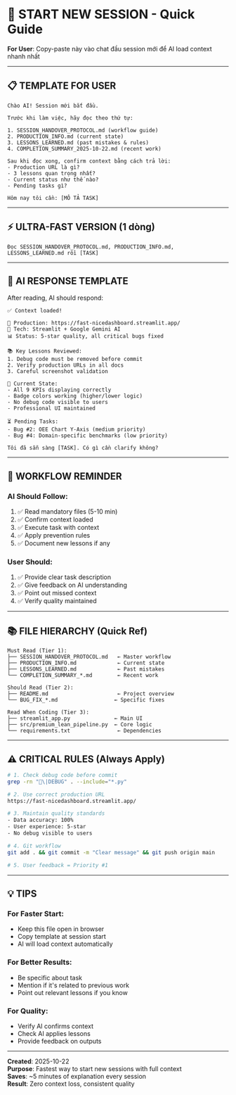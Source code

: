 # 🚀 START NEW SESSION - Quick Guide

**For User**: Copy-paste này vào chat đầu session mới để AI load context nhanh nhất

---

## 📋 TEMPLATE FOR USER

```
Chào AI! Session mới bắt đầu.

Trước khi làm việc, hãy đọc theo thứ tự:

1. SESSION_HANDOVER_PROTOCOL.md (workflow guide)
2. PRODUCTION_INFO.md (current state)
3. LESSONS_LEARNED.md (past mistakes & rules)
4. COMPLETION_SUMMARY_2025-10-22.md (recent work)

Sau khi đọc xong, confirm context bằng cách trả lời:
- Production URL là gì?
- 3 lessons quan trọng nhất?
- Current status như thế nào?
- Pending tasks gì?

Hôm nay tôi cần: [MÔ TẢ TASK]
```

---

## ⚡ ULTRA-FAST VERSION (1 dòng)

```
Đọc SESSION_HANDOVER_PROTOCOL.md, PRODUCTION_INFO.md, LESSONS_LEARNED.md rồi [TASK]
```

---

## 🎯 AI RESPONSE TEMPLATE

After reading, AI should respond:

```
✅ Context loaded!

📍 Production: https://fast-nicedashboard.streamlit.app/
🔧 Tech: Streamlit + Google Gemini AI
📊 Status: 5-star quality, all critical bugs fixed

📚 Key Lessons Reviewed:
1. Debug code must be removed before commit
2. Verify production URLs in all docs
3. Careful screenshot validation

🎯 Current State:
- All 9 KPIs displaying correctly
- Badge colors working (higher/lower logic)
- No debug code visible to users
- Professional UI maintained

⏳ Pending Tasks:
- Bug #2: OEE Chart Y-Axis (medium priority)
- Bug #4: Domain-specific benchmarks (low priority)

Tôi đã sẵn sàng [TASK]. Có gì cần clarify không?
```

---

## 🔄 WORKFLOW REMINDER

### AI Should Follow:
1. ✅ Read mandatory files (5-10 min)
2. ✅ Confirm context loaded
3. ✅ Execute task with context
4. ✅ Apply prevention rules
5. ✅ Document new lessons if any

### User Should:
1. ✅ Provide clear task description
2. ✅ Give feedback on AI understanding
3. ✅ Point out missed context
4. ✅ Verify quality maintained

---

## 📚 FILE HIERARCHY (Quick Ref)

```
Must Read (Tier 1):
├── SESSION_HANDOVER_PROTOCOL.md   ← Master workflow
├── PRODUCTION_INFO.md             ← Current state
├── LESSONS_LEARNED.md             ← Past mistakes
└── COMPLETION_SUMMARY_*.md        ← Recent work

Should Read (Tier 2):
├── README.md                      ← Project overview
└── BUG_FIX_*.md                  ← Specific fixes

Read When Coding (Tier 3):
├── streamlit_app.py              ← Main UI
├── src/premium_lean_pipeline.py  ← Core logic
└── requirements.txt               ← Dependencies
```

---

## ⚠️ CRITICAL RULES (Always Apply)

```bash
# 1. Check debug code before commit
grep -rn "🐛\|DEBUG" . --include="*.py"

# 2. Use correct production URL
https://fast-nicedashboard.streamlit.app/

# 3. Maintain quality standards
- Data accuracy: 100%
- User experience: 5-star
- No debug visible to users

# 4. Git workflow
git add . && git commit -m "Clear message" && git push origin main

# 5. User feedback = Priority #1
```

---

## 💡 TIPS

### For Faster Start:
- Keep this file open in browser
- Copy template at session start
- AI will load context automatically

### For Better Results:
- Be specific about task
- Mention if it's related to previous work
- Point out relevant lessons if you know

### For Quality:
- Verify AI confirms context
- Check AI applies lessons
- Provide feedback on outputs

---

**Created**: 2025-10-22  
**Purpose**: Fastest way to start new sessions with full context  
**Saves**: ~5 minutes of explanation every session  
**Result**: Zero context loss, consistent quality
